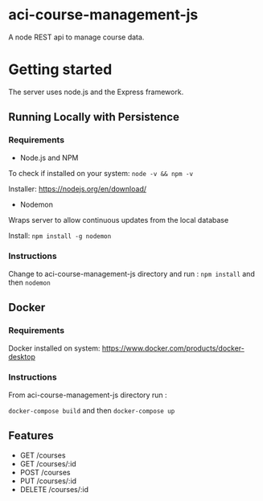 # aci-course-management-js
A node REST api to manage course data. 

# Getting started 

The server uses node.js and the Express framework. 

## Running Locally with Persistence 

### Requirements 

* Node.js and NPM


To check if installed on your system:
``` node -v && npm -v ```

Installer:
https://nodejs.org/en/download/



* Nodemon 


Wraps server to allow continuous updates from the local database 

Install: 
``` npm install -g nodemon ```

### Instructions
Change to aci-course-management-js directory and run :
 ``` npm install ```
 and then 
 ``` nodemon ```
 
 ## Docker
 
 ### Requirements 
 
 Docker installed on system: https://www.docker.com/products/docker-desktop
 
 ### Instructions

 From aci-course-management-js directory run :
 
``` docker-compose build ```
and then
``` docker-compose up ```
 
 
## Features 
* GET /courses
* GET /courses/:id
* POST /courses
* PUT /courses/:id
* DELETE /courses/:id
